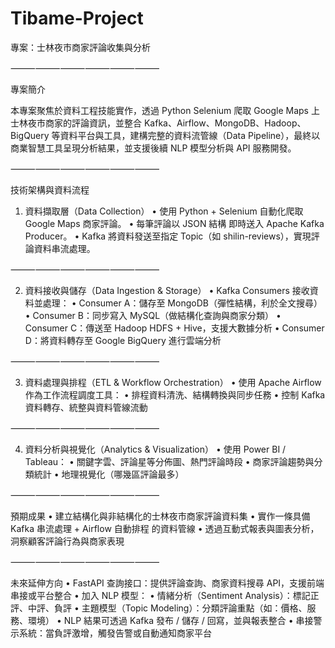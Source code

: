 # Tibame-Project 

專案：士林夜市商家評論收集與分析

⸻⸻⸻⸻⸻⸻

專案簡介

本專案聚焦於資料工程技能實作，透過 Python Selenium 爬取 Google Maps 上士林夜市商家的評論資訊，並整合 Kafka、Airflow、MongoDB、Hadoop、BigQuery 等資料平台與工具，建構完整的資料流管線（Data Pipeline），最終以商業智慧工具呈現分析結果，並支援後續 NLP 模型分析與 API 服務開發。

⸻⸻⸻⸻⸻⸻

技術架構與資料流程

1. 資料擷取層（Data Collection）
	•	使用 Python + Selenium 自動化爬取 Google Maps 商家評論。
	•	每筆評論以 JSON 結構 即時送入 Apache Kafka Producer。
	•	Kafka 將資料發送至指定 Topic（如 shilin-reviews），實現評論資料串流處理。

⸻⸻⸻⸻⸻⸻

2. 資料接收與儲存（Data Ingestion & Storage）
	•	Kafka Consumers 接收資料並處理：
	•	Consumer A：儲存至 MongoDB（彈性結構，利於全文搜尋）
	•	Consumer B：同步寫入 MySQL（做結構化查詢與商家分類）
	•	Consumer C：傳送至 Hadoop HDFS + Hive，支援大數據分析
	•	Consumer D：將資料轉存至 Google BigQuery 進行雲端分析

⸻⸻⸻⸻⸻⸻

3. 資料處理與排程（ETL & Workflow Orchestration）
	•	使用 Apache Airflow 作為工作流程調度工具：
	•	排程資料清洗、結構轉換與同步任務
	•	控制 Kafka 資料轉存、統整與資料管線流動

⸻⸻⸻⸻⸻⸻

4. 資料分析與視覺化（Analytics & Visualization）
	•	使用 Power BI / Tableau：
	•	關鍵字雲、評論星等分佈圖、熱門評論時段
	•	商家評論趨勢與分類統計
	•	地理視覺化（哪幾區評論最多）

⸻⸻⸻⸻⸻⸻

預期成果
	•	建立結構化與非結構化的士林夜市商家評論資料集
	•	實作一條具備 Kafka 串流處理 + Airflow 自動排程 的資料管線
	•	透過互動式報表與圖表分析，洞察顧客評論行為與商家表現

⸻⸻⸻⸻⸻⸻

未來延伸方向
	•	FastAPI 查詢接口：提供評論查詢、商家資料搜尋 API，支援前端串接或平台整合
	•	加入 NLP 模型：
	•	情緒分析（Sentiment Analysis）：標記正評、中評、負評
	•	主題模型（Topic Modeling）：分類評論重點（如：價格、服務、環境）
	•	NLP 結果可透過 Kafka 發布 / 儲存 / 回寫，並與報表整合
	•	串接警示系統：當負評激增，觸發告警或自動通知商家平台
